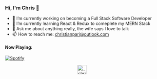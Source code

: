 ### Hi, I'm Chris 👋

- 🔭 I’m currently working on becoming a Full Stack Software Developer
- 🌱 I’m currently learning React & Redux to comeplete my MERN Stack
- 💬 Ask me about anything really, the wife says I love to talk
- 📫 How to reach me: christianpari@outlook.com

#### Now Playing:
[![Spotify](https://novatorem-woad-seven.vercel.app/api/spotify)](https://open.spotify.com/user/christianpari)

<!--
<p align="left"><img src="https://devicons.github.io/devicon/devicon.git/icons/css3/css3-original-wordmark.svg" alt="css3" width="40" height="40"/> <img src="https://devicons.github.io/devicon/devicon.git/icons/express/express-original-wordmark.svg" alt="express" width="40" height="40"/> <img src="https://www.vectorlogo.zone/logos/git-scm/git-scm-icon.svg" alt="git" width="40" height="40"/> <img src="https://devicons.github.io/devicon/devicon.git/icons/html5/html5-original-wordmark.svg" alt="html5" width="40" height="40"/> <img src="https://devicons.github.io/devicon/devicon.git/icons/javascript/javascript-original.svg" alt="javascript" width="40" height="40"/> <img src="https://devicons.github.io/devicon/devicon.git/icons/mongodb/mongodb-original-wordmark.svg" alt="mongodb" width="40" height="40"/> <img src="https://devicons.github.io/devicon/devicon.git/icons/nodejs/nodejs-original-wordmark.svg" alt="nodejs" width="40" height="40"/></p><p><img align="left" src="https://github-readme-stats.vercel.app/api/top-langs/?username=christianpari&layout=compact&hide=html" alt="christianpari" /></p>
-->
<!--
<p>&nbsp;<img align="center" src="https://github-readme-stats.vercel.app/api?username=christianpari&show_icons=true" alt="christianpari" /></p>
-->
<p align="center">
<a href="https://twitter.com/_christianpari" target="blank"><img align="center" src="https://cdn.jsdelivr.net/npm/simple-icons@3.0.1/icons/twitter.svg" alt="_christianpari" height="30" width="30" /></a>
</p>
